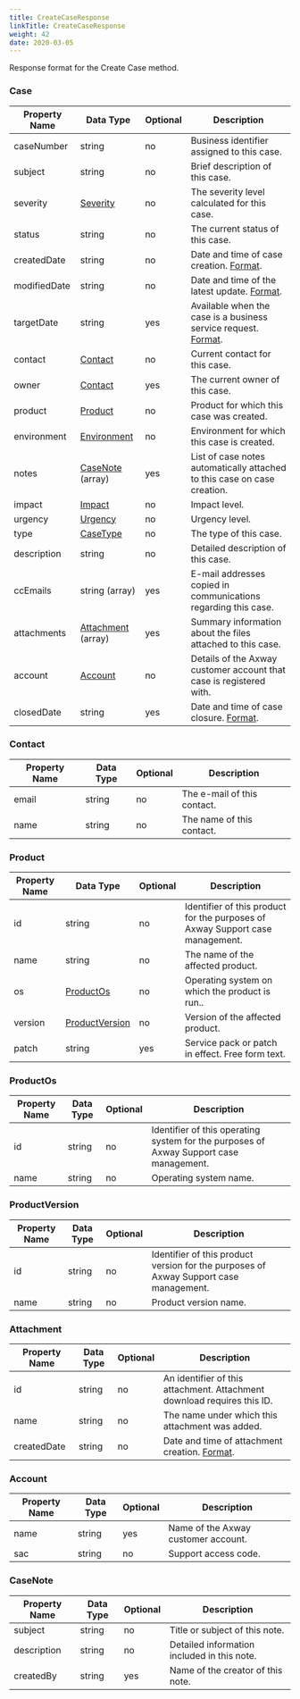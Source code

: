 ```yaml
---
title: CreateCaseResponse
linkTitle: CreateCaseResponse
weight: 42
date: 2020-03-05
---
```


Response format for the Create Case method.

### Case

| Property Name | Data Type                     | Optional | Description |
|---------------|-------------------------------|----------|-------------|
| caseNumber    | string                        |       no | Business identifier assigned to this case. |
| subject       | string                        |       no | Brief description of this case. |
| severity      | [Severity](/docs/shared_services/supportapi/formats/severity)       |       no | The severity level calculated for this case. |
| status        | string                        |       no | The current status of this case. |
| createdDate   | string                        |       no | Date and time of case creation. [Format](/docs/shared_services/supportapi/formats/miscellaneous/#common-date-and-time-format-for-responses). |
| modifiedDate  | string                        |       no | Date and time of the latest update. [Format](/docs/shared_services/supportapi/formats/miscellaneous/#common-date-and-time-format-for-responses). |
| targetDate    | string                        |      yes | Available when the case is a business service request. [Format](/docs/shared_services/supportapi/formats/miscellaneous/#common-date-format-for-responses). |
| contact       | [Contact](#contact)           |       no | Current contact for this case. |
| owner         | [Contact](#contact)           |      yes | The current owner of this case. |
| product       | [Product](#product)           |       no | Product for which this case was created. |
| environment   | [Environment](/docs/shared_services/supportapi/formats/environment) |       no | Environment for which this case is created. |
| notes         | [CaseNote](#casenote) (array)     |      yes | List of case notes automatically attached to this case on case creation. |
| impact        | [Impact](/docs/shared_services/supportapi/formats/impact)             |       no | Impact level. |
| urgency       | [Urgency](/docs/shared_services/supportapi/formats/urgency)         |       no | Urgency level. |
| type          | [CaseType](/docs/shared_services/supportapi/formats/case_type)      |       no | The type of this case. |
| description   | string                        |       no | Detailed description of this case. |
| ccEmails      | string (array)                    |      yes | E-mail addresses copied in communications regarding this case. |
| attachments   | [Attachment](#attachment) (array) |      yes | Summary information about the files attached to this case. |
| account       | [Account](#account)           |       no | Details of the Axway customer account that case is registered with. |
| closedDate    | string                        |      yes | Date and time of case closure. [Format](/docs/shared_services/supportapi/formats/miscellaneous/#common-date-and-time-format-for-responses). |

### Contact

| Property Name | Data Type | Optional | Description |
|---------------|-----------|----------|-------------|
| email         | string    |       no | The e-mail of this contact. |
| name          | string    |       no | The name of this contact. |

### Product

| Property Name | Data Type                         | Optional | Description |
|---------------|-----------------------------------|----------|-------------|
| id            | string                            |       no | Identifier of this product for the purposes of Axway Support case management. |
| name          | string                            |       no | The name of the affected product. |
| os            | [ProductOs](#productos)           |       no | Operating system on which the product is run.. |
| version       | [ProductVersion](#productversion) |       no | Version of the affected product. |
| patch         | string                            |      yes | Service pack or patch in effect. Free form text. |

### ProductOs

| Property Name | Data Type | Optional | Description |
|---------------|-----------|----------|-------------|
| id            | string    |       no | Identifier of this operating system for the purposes of Axway Support case management. |
| name          | string    |       no | Operating system name. |

### ProductVersion

| Property Name | Data Type | Optional | Description |
|---------------|-----------|----------|-------------|
| id            | string    |       no | Identifier of this product version for the purposes of Axway Support case management. |
| name          | string    |       no | Product version name. |

### Attachment

| Property Name | Data Type | Optional | Description |
|---------------|-----------|----------|-------------|
| id            | string    |       no | An identifier of this attachment. Attachment download requires this ID.|
| name          | string    |       no | The name under which this attachment was added. |
| createdDate   | string    |       no | Date and time of attachment creation. [Format](/docs/shared_services/supportapi/formats/miscellaneous/#common-date-and-time-format-for-responses). |

### Account

| Property Name | Data Type | Optional | Description |
|---------------|-----------|----------|-------------|
| name          | string    |      yes | Name of the Axway customer account. |
| sac           | string    |       no | Support access code. |

### CaseNote

| Property Name | Data Type | Optional | Description |
|---------------|-----------|----------|-------------|
| subject       | string    |       no | Title or subject of this note. |
| description   | string    |       no | Detailed information included in this note. |
| createdBy     | string    |      yes | Name of the creator of this note. |
